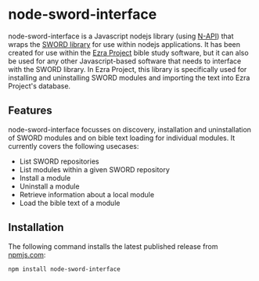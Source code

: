 # node-sword-interface
node-sword-interface is a Javascript nodejs library (using [N-API](https://nodejs.github.io/node-addon-api/)) that wraps the [SWORD library](http://www.crosswire.org/sword/) for use within nodejs applications. It has been created for use within the [Ezra Project](https://github.com/tobias-klein/ezra-project) bible study software, but it can also be used for any other Javascript-based software that needs to interface with the SWORD library. In Ezra Project, this library is specifically used for installing and uninstalling SWORD modules and importing the text into Ezra Project's database.

## Features

node-sword-interface focusses on discovery, installation and uninstallation of SWORD modules and on bible text loading for individual modules. It currently covers the following usecases:

- List SWORD repositories
- List modules within a given SWORD repository
- Install a module
- Uninstall a module
- Retrieve information about a local module
- Load the bible text of a module

## Installation

The following command installs the latest published release from [npmjs.com](https://www.npmjs.com/package/node-sword-interface):

    npm install node-sword-interface
